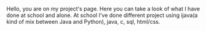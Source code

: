 Hello, you are on my project's page. 
Here you can take a look of what I have done at school and alone. 
At school I've done different project using ijava(a kind of mix between Java and Python), java, c, sql, html/css.
